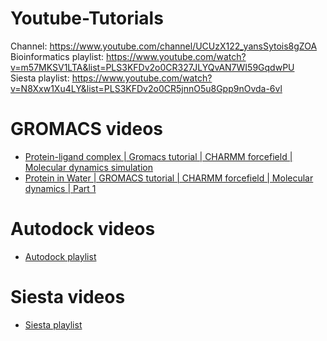 # Youtube-Tutorials

Channel: https://www.youtube.com/channel/UCUzX122_yansSytois8gZOA<br>
Bioinformatics playlist: https://www.youtube.com/watch?v=m57MKSV1LTA&list=PLS3KFDv2o0CR327JLYQvAN7WI59GqdwPU <br>
Siesta playlist: https://www.youtube.com/watch?v=N8Xxw1Xu4LY&list=PLS3KFDv2o0CR5jnnO5u8Gpp9nOvda-6vl

# GROMACS videos
- [Protein-ligand complex | Gromacs tutorial | CHARMM forcefield | Molecular dynamics simulation](https://www.youtube.com/watch?v=hc8ZXbOMEfw)
- [Protein in Water | GROMACS tutorial | CHARMM forcefield | Molecular dynamics | Part 1](https://www.youtube.com/watch?v=FVmi_gcHY7E)

# Autodock videos
- [Autodock playlist](https://www.youtube.com/watch?v=m57MKSV1LTA&list=PLS3KFDv2o0CR327JLYQvAN7WI59GqdwPU)

# Siesta videos
- [Siesta playlist](https://www.youtube.com/watch?v=N8Xxw1Xu4LY&list=PLS3KFDv2o0CR5jnnO5u8Gpp9nOvda-6vl)
